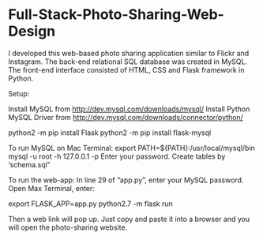 # Full-Stack-Photo-Sharing-Web-Design

I developed this web-based photo sharing application similar to Flickr and Instagram. The back-end relational SQL database was created in MySQL. The front-end interface consisted of HTML, CSS and Flask framework in Python.

Setup:

Install MySQL from http://dev.mysql.com/downloads/mysql/ 
Install Python MySQL Driver from http://dev.mysql.com/downloads/connector/python/ 

python2 -m pip install Flask
python2 -m pip install flask-mysql

To run MySQL on Mac Terminal:
export PATH=${PATH}:/usr/local/mysql/bin
mysql -u root -h 127.0.0.1 -p
Enter your password.
Create tables by ‘schema.sql”

To run the web-app:
In line 29 of “app.py”, enter your MySQL password. 
Open Max Terminal, enter:

export FLASK_APP=app.py
python2.7 -m flask run

Then a web link will pop up. Just copy and paste it into a browser and you will open the photo-sharing website.
